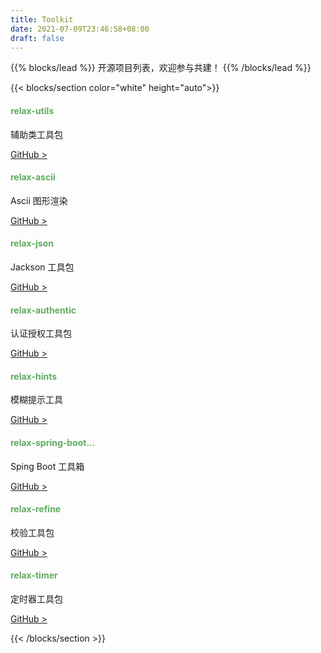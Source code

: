 ```yaml
---
title: Toolkit
date: 2021-07-09T23:46:58+08:00
draft: false
---
```


<!--add blocks of content here to add more sections to the community page -->
{{% blocks/lead %}} 开源项目列表，欢迎参与共建！ {{% /blocks/lead %}}

{{< blocks/section color="white" height="auto">}}

<div class="row container-fluid pb-5">
<div class="col-3">
    <div class="card">
        <div class="card-body" >
            <h4 class="card-title" style="color: #60AC60;">relax-utils</h4>
            <p class="card-text">辅助类工具包</p> 
            <a href="https://github.com/infilow/relax-utils" class="card-link text-primary">GitHub > </a>
        </div>
    </div>
</div>
<div class="col-3">
    <div class="card">
        <div class="card-body" >
            <h4 class="card-title" style="color: #60AC60;">relax-ascii</h4>
            <p class="card-text">Ascii 图形渲染</p> 
            <a href="https://github.com/infilow/relax-ascii" class="card-link text-primary">GitHub > </a>
        </div>
    </div>
</div>
<div class="col-3">
    <div class="card">
        <div class="card-body" >
            <h4 class="card-title" style="color: #60AC60;">relax-json</h4>
            <p class="card-text">Jackson 工具包</p> 
            <a href="https://github.com/infilow/relax-json" class="card-link text-primary">GitHub > </a>
        </div>
    </div>
</div>
<div class="col-3">
    <div class="card">
        <div class="card-body" >
            <h4 class="card-title" style="color: #60AC60;">relax-authentic</h4>
            <p class="card-text">认证授权工具包</p> 
            <a href="https://github.com/infilow/relax-authentic" class="card-link text-primary">GitHub > </a>
        </div>
    </div>
</div>
</div>

<div class="row container-fluid pb-5">
<div class="col-3">
    <div class="card">
        <div class="card-body" >
            <h4 class="card-title" style="color: #60AC60;">relax-hints</h4>
            <p class="card-text">模糊提示工具</p> 
            <a href="https://github.com/infilow/relax-hints" class="card-link text-primary">GitHub > </a>
        </div>
    </div>
</div>
<div class="col-3">
    <div class="card">
        <div class="card-body" >
            <h4 class="card-title" style="color: #60AC60;">relax-spring-boot...</h4>
            <p class="card-text">Sping Boot 工具箱</p> 
            <a href="https://github.com/infilow/relax-spring-boot-starter" class="card-link text-primary">GitHub > </a>
        </div>
    </div>
</div>
<div class="col-3">
    <div class="card">
        <div class="card-body" >
            <h4 class="card-title" style="color: #60AC60;">relax-refine</h4>
            <p class="card-text">校验工具包</p> 
            <a href="https://github.com/infilow/relax-refine" class="card-link text-primary">GitHub > </a>
        </div>
    </div>
</div>
<div class="col-3">
    <div class="card">
        <div class="card-body" >
            <h4 class="card-title" style="color: #60AC60;">relax-timer</h4>
            <p class="card-text">定时器工具包</p> 
            <a href="https://github.com/infilow/relax-timer" class="card-link text-primary">GitHub > </a>
        </div>
    </div>
</div>
</div>


{{< /blocks/section >}}